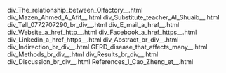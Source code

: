 div_The_relationship_between_Olfactory__.html
div_Mazen_Ahmed_A_Afif__.html
div_Substitute_teacher_Al_Shuaib__.html
div_Tell_0772707290_br_div__.html
div_E_mail_a_href__.html
div_Website_a_href_http__.html
div_Facebook_a_href_https__.html
div_Linkedin_a_href_https__.html
div_Abstract_br_div__.html
div_Indirection_br_div__.html
GERD_disease_that_affects_many__.html
div_Methods_br_div__.html
div_Results_br_div__.html
div_Discussion_br_div__.html
References_1_Cao_Zheng_et__.html